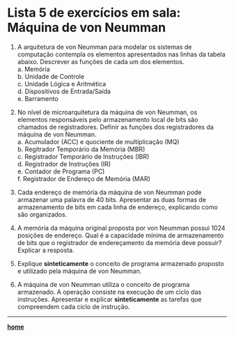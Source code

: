 # Lista 5 de exercícios em sala: Máquina de von Neumman 

1. A arquitetura de von Neumman para modelar os sistemas de computação contempla os elementos apresentados nas linhas da tabela abaixo. 
Descrever as funções de cada um dos elementos.  
a. Memória  
b. Unidade de Controle  
c. Unidade Lógica e Aritmética  
d. Dispositivos de Entrada/Saída  
e. Barramento

2. No nível de microarquitetura da máquina de von Neumman, os elementos responsáveis pelo armazenamento local de bits são chamados de registradores.
Definir as funções dos registradores da máquina de von Neumman.  
a. Acumulador (ACC) e quociente de multiplicação (MQ)  
b. Regitrador Temporário da Memória (MBR)  
c. Registrador Temporário de Instruções (IBR)  
d. Registrador de Instruções (IR)  
e. Contador de Programa (PC)  
f. Registrador de Endereço de Memória (MAR) 

3. Cada endereço de memória da máquina de von Neumman pode armazenar uma palavra de 40 bits. 
Apresentar as duas formas de armazenamento de bits em cada linha de endereço, explicando como são organizados.

4. A memória da máquina original proposta por von Neumman possui 1024 posições de endereço. 
Qual é a capacidade mínima de armazenamento de bits que o registrador de endereçamento da memória deve possuir? Explicar a resposta.

5. Explique **sinteticamente** o conceito de programa armazenado proposto e utilizado pela máquina de von Neumman.

6. A máquina de von Neumman utiliza o conceito de programa armazenado.
A operação consiste na execução de um ciclo das instruções. Apresentar e explicar **sinteticamente**  as tarefas que compreendem cada ciclo de instrução.

___
**[home](https://github.com/claytonjasilva/claytonjasilva.github.io/blob/main/arq_aulas.md)**  
